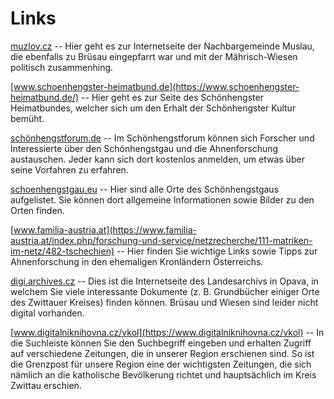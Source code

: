 # Links

[muzlov.cz](https://muzlov.cz)
-- Hier geht es zur Internetseite der Nachbargemeinde Muslau, die ebenfalls zu Brüsau eingepfarrt war und mit der Mährisch-Wiesen politisch zusammenhing. 

[www.schoenhengster-heimatbund.de](https://www.schoenhengster-heimatbund.de/)
-- Hier geht es zur Seite des Schönhengster Heimatbundes, welcher sich um den Erhalt der Schönhengster Kultur bemüht. 

[schönhengstforum.de](http://www.xn--schnhengstforum-btb.de/)
-- Im Schönhengstforum können sich Forscher und Interessierte über den Schönhengstgau und die Ahnenforschung austauschen. Jeder kann sich dort kostenlos anmelden, um etwas über seine Vorfahren zu erfahren. 

[schoenhengstgau.eu](http://schoenhengstgau.eu/)
-- Hier sind alle Orte des Schönhengstgaus aufgelistet. Sie können dort allgemeine Informationen sowie Bilder zu den Orten finden. 

[www.familia-austria.at](https://www.familia-austria.at/index.php/forschung-und-service/netzrecherche/111-matriken-im-netz/482-tschechien)
-- Hier finden Sie wichtige Links sowie Tipps zur Ahnenforschung in den ehemaligen Kronländern Österreichs. 

[digi.archives.cz](https://digi.archives.cz/da/)
-- Dies ist die Internetseite des Landesarchivs in Opava, in welchem Sie viele interessante Dokumente (z. B. Grundbücher einiger Orte des Zwittauer Kreises) finden können. Brüsau und Wiesen sind leider nicht digital vorhanden. 

[www.digitalniknihovna.cz/vkol](https://www.digitalniknihovna.cz/vkol)
-- In die Suchleiste können Sie den Suchbegriff eingeben und erhalten Zugriff auf verschiedene Zeitungen, die in unserer Region erschienen sind. So ist die Grenzpost für unsere Region eine der wichtigsten Zeitungen, die sich nämlich an die katholische Bevölkerung richtet und hauptsächlich im Kreis Zwittau erschien. 